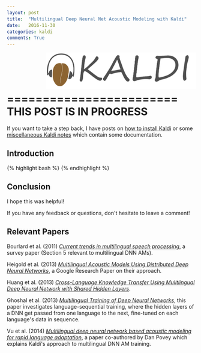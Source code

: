 ```yaml
---
layout: post
title:  "Multilingual Deep Neural Net Acoustic Modeling with Kaldi"
date:   2016-11-30
categories: kaldi
comments: True
---
```


<img src="/misc/kaldi_text_and_logo.png" align="right" alt="logo" style="width: 400px;"/>

<br/>
<br/>
<br/>
<br/>

========================
<br/> 
THIS POST IS IN PROGRESS
<br/>
========================


If you want to take a step back, I have posts on [how to install Kaldi][kaldi-install] or some [miscellaneous Kaldi notes][kaldi-notes] which contain some documentation.

## Introduction

{% highlight bash %}
{% endhighlight %}


## Conclusion

I hope this was helpful!

If you have any feedback or questions, don't hesitate to leave a comment!


## Relevant Papers

Bourlard et al. (2011) [*Current trends in multilingual speech processing*][bourlard-2011], a survey paper (Section 5 relevant to multilingual DNN AMs).

Heigold et al. (2013) [*Multilingual Acoustic Models Using Distributed Deep Neural Networks*][heigold-2013], a Google Research Paper on their approach.

Huang et al. (2013) [*Cross-Language Knowledge Transfer Using Mulitlingual Deep Neural Network with Shared Hidden Layers*][huang-2013].

Ghoshal et al. (2013) [*Multilingual Training of Deep Neural Networks*][ghoshal-2013], this paper investigates language-sequential training, where the hidden layers of a DNN get passed from one language to the next, fine-tuned on each language's data in sequence.

Vu et al. (2014) [*Multilingual deep neural network based acoustic modeling for rapid language adaptation*][vu-2014], a paper co-authored by Dan Povey which explains Kaldi's approach to multilingual DNN AM training.


[kaldi-install]: http://jrmeyer.github.io/kaldi/2016/01/26/Installing-Kaldi.html
[kaldi-notes]: http://jrmeyer.github.io/kaldi/2016/02/01/Kaldi-notes.html
[heigold-2013]: http://static.googleusercontent.com/media/research.google.com/en//pubs/archive/40807.pdf
[vu-2014]: https://pdfs.semanticscholar.org/df92/0708f2e8d075223f9169b6cb7126f9aba17d.pdf
[ghoshal-2013]: http://www.cstr.ed.ac.uk/downloads/publications/2013/Ghoshal_ICASSP2013.pdf
[bourlard-2011]: https://www.researchgate.net/profile/Philip_Garner/publication/230608454_Current_Trends_in_Multilingual_Speech_Processing/links/00b49537209f578796000000.pdf
[huang-2013]: http://citeseerx.ist.psu.edu/viewdoc/download?doi=10.1.1.368.5160&rep=rep1&type=pdf
